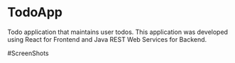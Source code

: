 # TodoApp
Todo application that maintains user todos. This application was developed using React for Frontend and Java REST Web Services for Backend.

#ScreenShots
